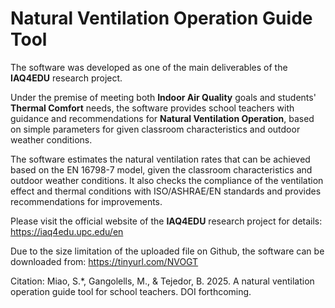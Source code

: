 # Natural Ventilation Operation Guide Tool
The software was developed as one of the main deliverables of the **IAQ4EDU** research project.

Under the premise of meeting both **Indoor Air Quality** goals and students' **Thermal Comfort** needs, the software provides school teachers with guidance and recommendations for **Natural Ventilation Operation**, based on simple parameters for given classroom characteristics and outdoor weather conditions.

The software estimates the natural ventilation rates that can be achieved based on the EN 16798-7 model, given the classroom characteristics and outdoor weather conditions. It also checks the compliance of the ventilation effect and thermal conditions with ISO/ASHRAE/EN standards and provides recommendations for improvements.

Please visit the official website of the **IAQ4EDU** research project for details: https://iaq4edu.upc.edu/en

Due to the size limitation of the uploaded file on Github, the software can be downloaded from: https://tinyurl.com/NVOGT

Citation: Miao, S.*, Gangolells, M., & Tejedor, B. 2025. A natural ventilation operation guide tool for school teachers. DOI forthcoming. 
